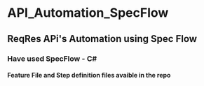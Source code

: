 # API_Automation_SpecFlow

## ReqRes APi's Automation using Spec Flow ##
### Have used SpecFlow - C# ###

#### Feature File and Step definition files avaible in the repo ####
